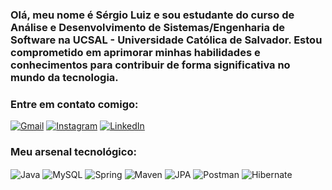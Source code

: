 ### Olá, meu nome é Sérgio Luiz e sou estudante do curso de Análise e Desenvolvimento de Sistemas/Engenharia de Software na UCSAL - Universidade Católica de Salvador. Estou comprometido em aprimorar minhas habilidades e conhecimentos para contribuir de forma significativa no mundo da tecnologia.

### Entre em contato comigo:
[![Gmail](https://img.shields.io/badge/Gmail-D14836?style=for-the-badge&logo=gmail&logoColor=white)](https://mail.google.com/mail/u/0/?tab=rm&ogbl#inbox)
[![Instagram](https://img.shields.io/badge/Instagram-E4405F?style=for-the-badge&logo=instagram&logoColor=white)](https://www.instagram.com/serjo.__/)
[![LinkedIn](https://img.shields.io/badge/LinkedIn-0077B5?style=for-the-badge&logo=linkedin&logoColor=white)](https://www.linkedin.com/in/sergio-luiz-02a314287/)

### Meu arsenal tecnológico:
<div style="display:inline_block">
    <img align="center" alt="Java" src="https://img.icons8.com/color/96/000000/java-coffee-cup-logo--v1.png"/>
    <img align="center" alt="MySQL" src="https://img.icons8.com/color/96/000000/mysql-logo.png"/>
    <img align="center" alt="Spring" src="https://img.icons8.com/color/96/000000/spring-logo.png"/>
<img align="center" alt="Maven" src="https://img.icons8.com/color/96/000000/apache-maven.png"/>
    <img align="center" alt="JPA" src="https://img.icons8.com/external-becris-lineal-color-becris/96/000000/external-data-science-data-science-becris-lineal-color-becris.png"/>
    <img align="center" alt="Postman" src="https://img.icons8.com/dusk/96/000000/postman-api.png"/>
    <img align="center" alt="Hibernate" src="https://img.icons8.com/color/96/000000/hibernate.png"/>
</div>






